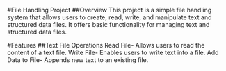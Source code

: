 #File Handling Project
##Overview
This project is a simple file handling system that allows users to create, read, write, and manipulate text and structured data files. It offers basic functionality for managing text and structured data files.

#Features
##Text File Operations
Read File- Allows users to read the content of a text file.
Write File- Enables users to write text into a file.
Add Data to File- Appends new text to an existing file.
